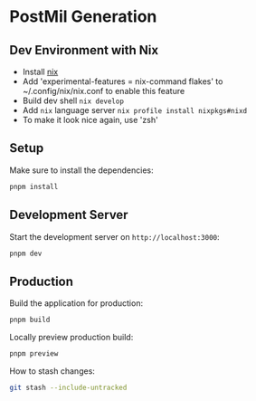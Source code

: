 # PostMil Generation

## Dev Environment with Nix

- Install [nix](https://zero-to-nix.com/concepts/nix-installer/)
- Add 'experimental-features = nix-command flakes' to ~/.config/nix/nix.conf to enable this feature
- Build dev shell `nix develop`
- Add `nix` language server `nix profile install nixpkgs#nixd`
- To make it look nice again, use 'zsh'

## Setup

Make sure to install the dependencies:

```bash
pnpm install
```

## Development Server

Start the development server on `http://localhost:3000`:

```bash
pnpm dev
```

## Production

Build the application for production:

```bash
pnpm build
```

Locally preview production build:

```bash
pnpm preview
```

How to stash changes:

```bash
git stash --include-untracked
```

